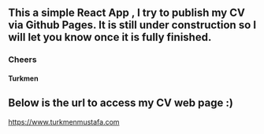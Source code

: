 ## This a simple React App , I try to publish my CV via Github Pages. It is still under construction so I will let you know once it is fully finished.

### Cheers

#### Turkmen

## Below is the url to access my CV web page :)
https://www.turkmenmustafa.com
